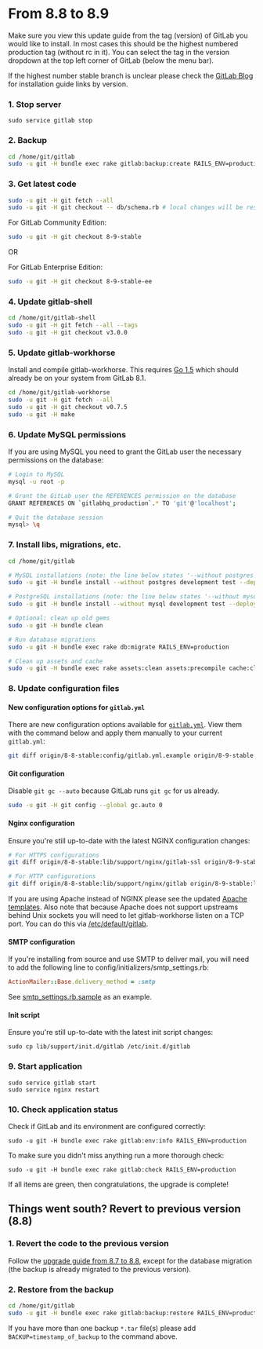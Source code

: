 # From 8.8 to 8.9

Make sure you view this update guide from the tag (version) of GitLab you would
like to install. In most cases this should be the highest numbered production
tag (without rc in it). You can select the tag in the version dropdown at the
top left corner of GitLab (below the menu bar).

If the highest number stable branch is unclear please check the
[GitLab Blog](https://about.gitlab.com/blog/archives.html) for installation
guide links by version.

### 1. Stop server

    sudo service gitlab stop

### 2. Backup

```bash
cd /home/git/gitlab
sudo -u git -H bundle exec rake gitlab:backup:create RAILS_ENV=production
```

### 3. Get latest code

```bash
sudo -u git -H git fetch --all
sudo -u git -H git checkout -- db/schema.rb # local changes will be restored automatically
```

For GitLab Community Edition:

```bash
sudo -u git -H git checkout 8-9-stable
```

OR

For GitLab Enterprise Edition:

```bash
sudo -u git -H git checkout 8-9-stable-ee
```

### 4. Update gitlab-shell

```bash
cd /home/git/gitlab-shell
sudo -u git -H git fetch --all --tags
sudo -u git -H git checkout v3.0.0
```

### 5. Update gitlab-workhorse

Install and compile gitlab-workhorse. This requires
[Go 1.5](https://golang.org/dl) which should already be on your system from
GitLab 8.1.

```bash
cd /home/git/gitlab-workhorse
sudo -u git -H git fetch --all
sudo -u git -H git checkout v0.7.5
sudo -u git -H make
```

### 6. Update MySQL permissions

If you are using MySQL you need to grant the GitLab user the necessary
permissions on the database:

```bash
# Login to MySQL
mysql -u root -p

# Grant the GitLab user the REFERENCES permission on the database
GRANT REFERENCES ON `gitlabhq_production`.* TO 'git'@'localhost';

# Quit the database session
mysql> \q
```

### 7. Install libs, migrations, etc.

```bash
cd /home/git/gitlab

# MySQL installations (note: the line below states '--without postgres')
sudo -u git -H bundle install --without postgres development test --deployment

# PostgreSQL installations (note: the line below states '--without mysql')
sudo -u git -H bundle install --without mysql development test --deployment

# Optional: clean up old gems
sudo -u git -H bundle clean

# Run database migrations
sudo -u git -H bundle exec rake db:migrate RAILS_ENV=production

# Clean up assets and cache
sudo -u git -H bundle exec rake assets:clean assets:precompile cache:clear RAILS_ENV=production

```

### 8. Update configuration files

#### New configuration options for `gitlab.yml`

There are new configuration options available for [`gitlab.yml`](config/gitlab.yml.example). View them with the command below and apply them manually to your current `gitlab.yml`:

```sh
git diff origin/8-8-stable:config/gitlab.yml.example origin/8-9-stable:config/gitlab.yml.example
```

#### Git configuration

Disable `git gc --auto` because GitLab runs `git gc` for us already.

```sh
sudo -u git -H git config --global gc.auto 0
```

#### Nginx configuration

Ensure you're still up-to-date with the latest NGINX configuration changes:

```sh
# For HTTPS configurations
git diff origin/8-8-stable:lib/support/nginx/gitlab-ssl origin/8-9-stable:lib/support/nginx/gitlab-ssl

# For HTTP configurations
git diff origin/8-8-stable:lib/support/nginx/gitlab origin/8-9-stable:lib/support/nginx/gitlab
```

If you are using Apache instead of NGINX please see the updated [Apache templates].
Also note that because Apache does not support upstreams behind Unix sockets you
will need to let gitlab-workhorse listen on a TCP port. You can do this
via [/etc/default/gitlab].

[Apache templates]: https://gitlab.com/gitlab-org/gitlab-recipes/tree/master/web-server/apache
[/etc/default/gitlab]: https://gitlab.com/gitlab-org/gitlab-ce/blob/8-9-stable/lib/support/init.d/gitlab.default.example#L37

#### SMTP configuration

If you're installing from source and use SMTP to deliver mail, you will need to add the following line
to config/initializers/smtp_settings.rb:

```ruby
ActionMailer::Base.delivery_method = :smtp
```

See [smtp_settings.rb.sample] as an example.

[smtp_settings.rb.sample]: https://gitlab.com/gitlab-org/gitlab-ce/blob/v8.9.0/config/initializers/smtp_settings.rb.sample#L13

#### Init script

Ensure you're still up-to-date with the latest init script changes:

    sudo cp lib/support/init.d/gitlab /etc/init.d/gitlab

### 9. Start application

    sudo service gitlab start
    sudo service nginx restart

### 10. Check application status

Check if GitLab and its environment are configured correctly:

    sudo -u git -H bundle exec rake gitlab:env:info RAILS_ENV=production

To make sure you didn't miss anything run a more thorough check:

    sudo -u git -H bundle exec rake gitlab:check RAILS_ENV=production

If all items are green, then congratulations, the upgrade is complete!

## Things went south? Revert to previous version (8.8)

### 1. Revert the code to the previous version

Follow the [upgrade guide from 8.7 to 8.8](8.7-to-8.8.md), except for the
database migration (the backup is already migrated to the previous version).

### 2. Restore from the backup

```bash
cd /home/git/gitlab
sudo -u git -H bundle exec rake gitlab:backup:restore RAILS_ENV=production
```

If you have more than one backup `*.tar` file(s) please add `BACKUP=timestamp_of_backup` to the command above.

